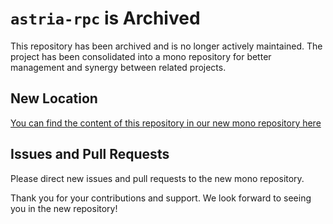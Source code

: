 # `astria-rpc` is Archived

This repository has been archived and is no longer actively maintained. The project has been consolidated into a mono repository for better management and synergy between related projects.

## New Location

[You can find the content of this repository in our new mono repository here](https://github.com/astriaorg/astria/tree/main/crates/astria-proto)

## Issues and Pull Requests

Please direct new issues and pull requests to the new mono repository.

Thank you for your contributions and support. We look forward to seeing you in the new repository!
